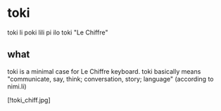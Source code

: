 # toki 
toki li poki lili pi ilo toki "Le Chiffre"

## what
toki is a minimal case for Le Chiffre keyboard. toki basically means "communicate, say, think; conversation, story; language" (according to nimi.li)

[!toki_chiff.jpg]
